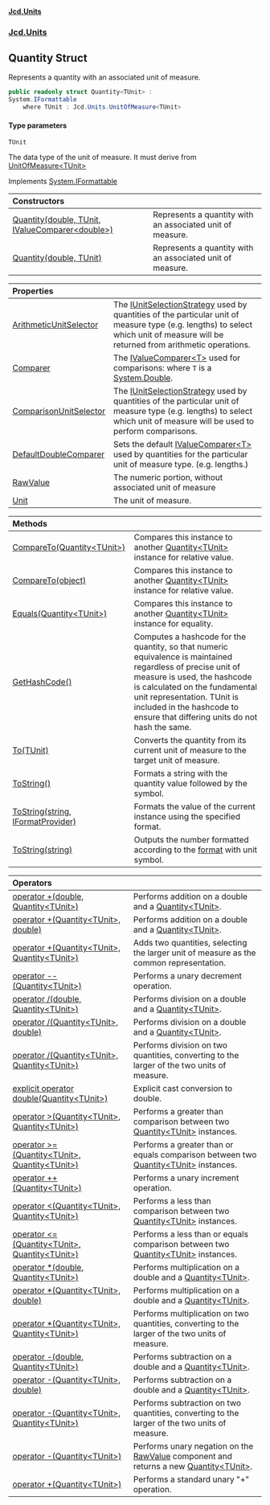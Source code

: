 #### [Jcd.Units](index 'index')
### [Jcd.Units](Jcd.Units 'Jcd.Units')

## Quantity<TUnit> Struct

Represents a quantity with an associated unit of measure.

```csharp
public readonly struct Quantity<TUnit> :
System.IFormattable
    where TUnit : Jcd.Units.UnitOfMeasure<TUnit>
```
#### Type parameters

<a name='Jcd.Units.Quantity_TUnit_.TUnit'></a>

`TUnit`

The data type of the unit of measure. It must derive from [UnitOfMeasure&lt;TUnit&gt;](UnitOfMeasure_TUnit_ 'Jcd.Units.UnitOfMeasure<TUnit>')

Implements [System.IFormattable](https://docs.microsoft.com/en-us/dotnet/api/System.IFormattable 'System.IFormattable')

| Constructors | |
| :--- | :--- |
| [Quantity(double, TUnit, IValueComparer&lt;double&gt;)](Quantity_TUnit_..ctor.jrWlrrNvat4HkIY9e+sV2g 'Jcd.Units.Quantity<TUnit>.Quantity(double, TUnit, Jcd.Units.IValueComparer<double>)') | Represents a quantity with an associated unit of measure. |
| [Quantity(double, TUnit)](Quantity_TUnit_..ctor.aqxzZRe0uEujrKe63265xg 'Jcd.Units.Quantity<TUnit>.Quantity(double, TUnit)') | Represents a quantity with an associated unit of measure. |

| Properties | |
| :--- | :--- |
| [ArithmeticUnitSelector](Quantity_TUnit_.ArithmeticUnitSelector 'Jcd.Units.Quantity<TUnit>.ArithmeticUnitSelector') | The [IUnitSelectionStrategy](IUnitSelectionStrategy 'Jcd.Units.UnitSelection.IUnitSelectionStrategy') used by quantities of the particular unit of measure type (e.g. lengths) to select which unit of measure will be returned from arithmetic operations. |
| [Comparer](Quantity_TUnit_.Comparer 'Jcd.Units.Quantity<TUnit>.Comparer') | The [IValueComparer&lt;T&gt;](IValueComparer_T_ 'Jcd.Units.IValueComparer<T>') used for comparisons: where `T` is a [System.Double](https://docs.microsoft.com/en-us/dotnet/api/System.Double 'System.Double'). |
| [ComparisonUnitSelector](Quantity_TUnit_.ComparisonUnitSelector 'Jcd.Units.Quantity<TUnit>.ComparisonUnitSelector') | The [IUnitSelectionStrategy](IUnitSelectionStrategy 'Jcd.Units.UnitSelection.IUnitSelectionStrategy') used by quantities of the particular unit of measure type (e.g. lengths) to select which unit of measure will be used to perform comparisons. |
| [DefaultDoubleComparer](Quantity_TUnit_.DefaultDoubleComparer 'Jcd.Units.Quantity<TUnit>.DefaultDoubleComparer') | Sets the default [IValueComparer&lt;T&gt;](IValueComparer_T_ 'Jcd.Units.IValueComparer<T>') used by quantities for the particular unit of measure type. (e.g. lengths.) |
| [RawValue](Quantity_TUnit_.RawValue 'Jcd.Units.Quantity<TUnit>.RawValue') | The numeric portion, without associated unit of measure |
| [Unit](Quantity_TUnit_.Unit 'Jcd.Units.Quantity<TUnit>.Unit') | The unit of measure. |

| Methods | |
| :--- | :--- |
| [CompareTo(Quantity&lt;TUnit&gt;)](Quantity_TUnit_.CompareTo.pMImC2ItEM88nAbSDTvVCQ 'Jcd.Units.Quantity<TUnit>.CompareTo(Jcd.Units.Quantity<TUnit>)') | Compares this instance to another [Quantity&lt;TUnit&gt;](Quantity_TUnit_ 'Jcd.Units.Quantity<TUnit>') instance for relative value. |
| [CompareTo(object)](Quantity_TUnit_.CompareTo.QxVeYuJ8ABkOamq2HTYYDQ 'Jcd.Units.Quantity<TUnit>.CompareTo(object)') | Compares this instance to another [Quantity&lt;TUnit&gt;](Quantity_TUnit_ 'Jcd.Units.Quantity<TUnit>') instance for relative value. |
| [Equals(Quantity&lt;TUnit&gt;)](Quantity_TUnit_.Equals.SpeTE654B/g+1OTKU83fHQ 'Jcd.Units.Quantity<TUnit>.Equals(Jcd.Units.Quantity<TUnit>)') | Compares this instance to another [Quantity&lt;TUnit&gt;](Quantity_TUnit_ 'Jcd.Units.Quantity<TUnit>') instance for equality. |
| [GetHashCode()](Quantity_TUnit_.GetHashCode() 'Jcd.Units.Quantity<TUnit>.GetHashCode()') | Computes a hashcode for the quantity, so that numeric equivalence is maintained regardless of precise unit of measure is used, the hashcode is calculated on the fundamental unit representation. TUnit is included in the hashcode to ensure that differing units do not hash the same. |
| [To(TUnit)](Quantity_TUnit_.To.J+C5qhOb5vEvPPa1sEADMQ 'Jcd.Units.Quantity<TUnit>.To(TUnit)') | Converts the quantity from its current unit of measure to the target unit of measure. |
| [ToString()](Quantity_TUnit_.ToString() 'Jcd.Units.Quantity<TUnit>.ToString()') | Formats a string with the quantity value followed by the symbol. |
| [ToString(string, IFormatProvider)](Quantity_TUnit_.ToString.wNWd/4lJ501b8mznziyFUA 'Jcd.Units.Quantity<TUnit>.ToString(string, IFormatProvider)') | Formats the value of the current instance using the specified format. |
| [ToString(string)](Quantity_TUnit_.ToString.43NvnAptNJaCqw3omGqmKw 'Jcd.Units.Quantity<TUnit>.ToString(string)') | Outputs the number formatted according to the [format](Quantity_TUnit_.ToString.43NvnAptNJaCqw3omGqmKw#Jcd.Units.Quantity_TUnit_.ToString(string).format 'Jcd.Units.Quantity<TUnit>.ToString(string).format') with unit symbol. |

| Operators | |
| :--- | :--- |
| [operator +(double, Quantity&lt;TUnit&gt;)](Quantity_TUnit_.op_Addition.N275nXuNDdy1Q+uQhPjDOg 'Jcd.Units.Quantity<TUnit>.op_Addition(double, Jcd.Units.Quantity<TUnit>)') | Performs addition on a double and a [Quantity&lt;TUnit&gt;](Quantity_TUnit_ 'Jcd.Units.Quantity<TUnit>'). |
| [operator +(Quantity&lt;TUnit&gt;, double)](Quantity_TUnit_.op_Addition.uNOoURmuYbjt8Ho2SGJNyw 'Jcd.Units.Quantity<TUnit>.op_Addition(Jcd.Units.Quantity<TUnit>, double)') | Performs addition on a double and a [Quantity&lt;TUnit&gt;](Quantity_TUnit_ 'Jcd.Units.Quantity<TUnit>'). |
| [operator +(Quantity&lt;TUnit&gt;, Quantity&lt;TUnit&gt;)](Quantity_TUnit_.op_Addition.bnDkhy/vAEQtnQsRik5x3A 'Jcd.Units.Quantity<TUnit>.op_Addition(Jcd.Units.Quantity<TUnit>, Jcd.Units.Quantity<TUnit>)') | Adds two quantities, selecting the larger unit of measure as the common representation. |
| [operator --(Quantity&lt;TUnit&gt;)](Quantity_TUnit_.op_Decrement./KwOSm38o5TkQtrk+upr0Q 'Jcd.Units.Quantity<TUnit>.op_Decrement(Jcd.Units.Quantity<TUnit>)') | Performs a unary decrement operation. |
| [operator /(double, Quantity&lt;TUnit&gt;)](Quantity_TUnit_.op_Division.EUY6ajhABLB8LI9SjSHVVA 'Jcd.Units.Quantity<TUnit>.op_Division(double, Jcd.Units.Quantity<TUnit>)') | Performs division on a double and a [Quantity&lt;TUnit&gt;](Quantity_TUnit_ 'Jcd.Units.Quantity<TUnit>'). |
| [operator /(Quantity&lt;TUnit&gt;, double)](Quantity_TUnit_.op_Division.0DEdJW268kz/Il5udWTnAw 'Jcd.Units.Quantity<TUnit>.op_Division(Jcd.Units.Quantity<TUnit>, double)') | Performs division on a double and a [Quantity&lt;TUnit&gt;](Quantity_TUnit_ 'Jcd.Units.Quantity<TUnit>'). |
| [operator /(Quantity&lt;TUnit&gt;, Quantity&lt;TUnit&gt;)](Quantity_TUnit_.op_Division.1LIGwu7yWD11Wm19tN9QFg 'Jcd.Units.Quantity<TUnit>.op_Division(Jcd.Units.Quantity<TUnit>, Jcd.Units.Quantity<TUnit>)') | Performs division on two quantities, converting to the larger of the two units of measure. |
| [explicit operator double(Quantity&lt;TUnit&gt;)](Quantity_TUnit_.op_Explicit.4bxqxpoGl8k45YqXTUhqfw 'Jcd.Units.Quantity<TUnit>.op_Explicit double(Jcd.Units.Quantity<TUnit>)') | Explicit cast conversion to double. |
| [operator &gt;(Quantity&lt;TUnit&gt;, Quantity&lt;TUnit&gt;)](Quantity_TUnit_.op_GreaterThan.+UCNOM8JduTESDD8/Fw8Ag 'Jcd.Units.Quantity<TUnit>.op_GreaterThan(Jcd.Units.Quantity<TUnit>, Jcd.Units.Quantity<TUnit>)') | Performs a greater than comparison between two [Quantity&lt;TUnit&gt;](Quantity_TUnit_ 'Jcd.Units.Quantity<TUnit>') instances. |
| [operator &gt;=(Quantity&lt;TUnit&gt;, Quantity&lt;TUnit&gt;)](Quantity_TUnit_.op_GreaterThanOrEqual.6DclENKgCdc0oNx1hKqYnA 'Jcd.Units.Quantity<TUnit>.op_GreaterThanOrEqual(Jcd.Units.Quantity<TUnit>, Jcd.Units.Quantity<TUnit>)') | Performs a greater than or equals comparison between two [Quantity&lt;TUnit&gt;](Quantity_TUnit_ 'Jcd.Units.Quantity<TUnit>') instances. |
| [operator ++(Quantity&lt;TUnit&gt;)](Quantity_TUnit_.op_Increment.9xDvkGJ2eerjYRVAOXibUg 'Jcd.Units.Quantity<TUnit>.op_Increment(Jcd.Units.Quantity<TUnit>)') | Performs a unary increment operation. |
| [operator &lt;(Quantity&lt;TUnit&gt;, Quantity&lt;TUnit&gt;)](Quantity_TUnit_.op_LessThan.cMfVVVxjqFGaTRoqp6vsTQ 'Jcd.Units.Quantity<TUnit>.op_LessThan(Jcd.Units.Quantity<TUnit>, Jcd.Units.Quantity<TUnit>)') | Performs a less than comparison between two [Quantity&lt;TUnit&gt;](Quantity_TUnit_ 'Jcd.Units.Quantity<TUnit>') instances. |
| [operator &lt;=(Quantity&lt;TUnit&gt;, Quantity&lt;TUnit&gt;)](Quantity_TUnit_.op_LessThanOrEqual.MNvcnbrPApSkfbmtSjdRyQ 'Jcd.Units.Quantity<TUnit>.op_LessThanOrEqual(Jcd.Units.Quantity<TUnit>, Jcd.Units.Quantity<TUnit>)') | Performs a less than or equals comparison between two [Quantity&lt;TUnit&gt;](Quantity_TUnit_ 'Jcd.Units.Quantity<TUnit>') instances. |
| [operator *(double, Quantity&lt;TUnit&gt;)](Quantity_TUnit_.op_Multiply.J1Vl2MofBLv1qoj4ymbTuQ 'Jcd.Units.Quantity<TUnit>.op_Multiply(double, Jcd.Units.Quantity<TUnit>)') | Performs multiplication on a double and a [Quantity&lt;TUnit&gt;](Quantity_TUnit_ 'Jcd.Units.Quantity<TUnit>'). |
| [operator *(Quantity&lt;TUnit&gt;, double)](Quantity_TUnit_.op_Multiply.ovAMcYKP/OzSw2duxPkVow 'Jcd.Units.Quantity<TUnit>.op_Multiply(Jcd.Units.Quantity<TUnit>, double)') | Performs multiplication on a double and a [Quantity&lt;TUnit&gt;](Quantity_TUnit_ 'Jcd.Units.Quantity<TUnit>'). |
| [operator *(Quantity&lt;TUnit&gt;, Quantity&lt;TUnit&gt;)](Quantity_TUnit_.op_Multiply.oWuB8f1BZC4hOz++6BIfEw 'Jcd.Units.Quantity<TUnit>.op_Multiply(Jcd.Units.Quantity<TUnit>, Jcd.Units.Quantity<TUnit>)') | Performs multiplication on two quantities, converting to the larger of the two units of measure. |
| [operator -(double, Quantity&lt;TUnit&gt;)](Quantity_TUnit_.op_Subtraction.CkwZFrzwXQevwa/lo4YEpw 'Jcd.Units.Quantity<TUnit>.op_Subtraction(double, Jcd.Units.Quantity<TUnit>)') | Performs subtraction on a double and a [Quantity&lt;TUnit&gt;](Quantity_TUnit_ 'Jcd.Units.Quantity<TUnit>'). |
| [operator -(Quantity&lt;TUnit&gt;, double)](Quantity_TUnit_.op_Subtraction.jBzeVVWNbwRXmeQkrf59fg 'Jcd.Units.Quantity<TUnit>.op_Subtraction(Jcd.Units.Quantity<TUnit>, double)') | Performs subtraction on a double and a [Quantity&lt;TUnit&gt;](Quantity_TUnit_ 'Jcd.Units.Quantity<TUnit>'). |
| [operator -(Quantity&lt;TUnit&gt;, Quantity&lt;TUnit&gt;)](Quantity_TUnit_.op_Subtraction.L9LDBAEg1E6w4WE+Mmmuhg 'Jcd.Units.Quantity<TUnit>.op_Subtraction(Jcd.Units.Quantity<TUnit>, Jcd.Units.Quantity<TUnit>)') | Performs subtraction on two quantities, converting to the larger of the two units of measure. |
| [operator -(Quantity&lt;TUnit&gt;)](Quantity_TUnit_.op_UnaryNegation.yEWzRQIiOjo4+L8tTYBODA 'Jcd.Units.Quantity<TUnit>.op_UnaryNegation(Jcd.Units.Quantity<TUnit>)') | Performs unary negation on the [RawValue](Quantity_TUnit_.RawValue 'Jcd.Units.Quantity<TUnit>.RawValue') component and returns a new [Quantity&lt;TUnit&gt;](Quantity_TUnit_ 'Jcd.Units.Quantity<TUnit>'). |
| [operator +(Quantity&lt;TUnit&gt;)](Quantity_TUnit_.op_UnaryPlus.3b7wesr2xLKpTjKB5srLHw 'Jcd.Units.Quantity<TUnit>.op_UnaryPlus(Jcd.Units.Quantity<TUnit>)') | Performs a standard unary "+" operation. |
